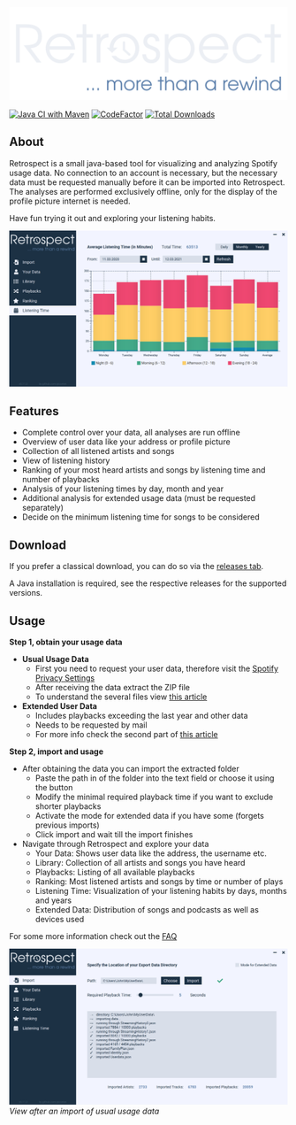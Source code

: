 ![#Retrospect - Logo](doc/images/retrospect_logo.svg)

[![Java CI with Maven](https://github.com/picorion/Retrospect/actions/workflows/maven.yml/badge.svg)](https://github.com/picorion/Retrospect/actions/workflows/maven.yml)
[![CodeFactor](https://www.codefactor.io/repository/github/picorion/retrospect/badge/master)](https://www.codefactor.io/repository/github/picorion/retrospect/overview/master)
[![Total Downloads](https://img.shields.io/github/downloads/picorion/Retrospect/total.svg)](https://github.com/picorion/Retrospect/releases)

## About

Retrospect is a small java-based tool for visualizing and analyzing Spotify usage data. No connection to an account is
necessary, but the necessary data must be requested manually before it can be imported into Retrospect. The analyses are
performed exclusively offline, only for the display of the profile picture internet is needed.

Have fun trying it out and exploring your listening habits.

![Retrospect - Daily Listening Time Example](doc/images/example_listeningTime.png)

## Features

- Complete control over your data, all analyses are run offline
- Overview of user data like your address or profile picture
- Collection of all listened artists and songs
- View of listening history
- Ranking of your most heard artists and songs by listening time and number of playbacks
- Analysis of your listening times by day, month and year
- Additional analysis for extended usage data (must be requested separately)
- Decide on the minimum listening time for songs to be considered

## Download

If you prefer a classical download, you can do so via the [releases tab](https://github.com/picorion/Retrospect/releases).

A Java installation is required, see the respective releases for the supported versions.

## Usage

**Step 1, obtain your usage data**

- **Usual Usage Data**
    - First you need to request your user data, therefore visit the
      [Spotify Privacy Settings](https://www.spotify.com/de/account/privacy/)
    - After receiving the data extract the ZIP file
    - To understand the several files view [this article](https://support.spotify.com/us/article/understanding-my-data/)
- **Extended User Data**
    - Includes playbacks exceeding the last year and other data
    - Needs to be requested by mail
    - For more info check the second part
      of [this article](https://support.spotify.com/us/article/understanding-my-data/)

**Step 2, import and usage**

- After obtaining the data you can import the extracted folder
    - Paste the path in of the folder into the text field or choose it using the button
    - Modify the minimal required playback time if you want to exclude shorter playbacks
    - Activate the mode for extended data if you have some (forgets previous imports)
    - Click import and wait till the import finishes
- Navigate through Retrospect and explore your data
    - Your Data: Shows user data like the address, the username etc.
    - Library: Collection of all artists and songs you have heard
    - Playbacks: Listing of all available playbacks
    - Ranking: Most listened artists and songs by time or number of plays
    - Listening Time: Visualization of your listening habits by days, months and years
    - Extended Data: Distribution of songs and podcasts as well as devices used

For some more information check out the [FAQ](doc/FAQ.md)

![Retrospect - Import Tab Example](doc/images/example_import.png)
*View after an import of usual usage data*
